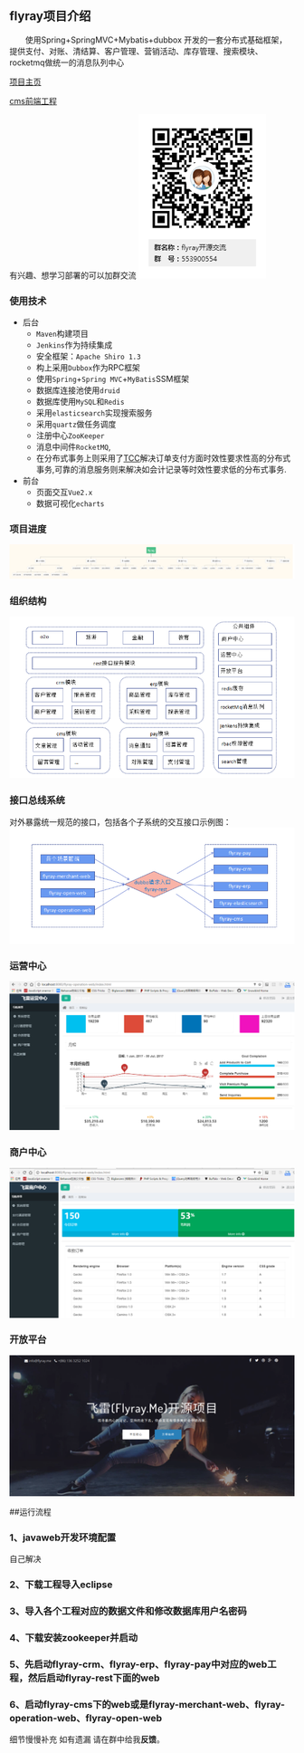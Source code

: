 ## flyray项目介绍

　　使用Spring+SpringMVC+Mybatis+dubbox 开发的一套分布式基础框架，提供支付、对账、清结算、客户管理、营销活动、库存管理、搜索模块、rocketmq做统一的消息队列中心

[项目主页](http://www.flyray.me)

[cms前端工程](https://git.oschina.net/boleixiongdi/flyray-cms-ui)

有兴趣、想学习部署的可以加群交流
![qq群](flyray-doc/qq.png)

### 使用技术

* 后台
	* `Maven`构建项目
	* `Jenkins`作为持续集成
	* 安全框架：`Apache Shiro 1.3`
	* 构上采用`Dubbox`作为RPC框架
	* 使用`Spring`+`Spring MVC`+`MyBatis`SSM框架
	* 数据库连接池使用`druid`
	* 数据库使用`MySQL`和`Redis`
	* 采用`elasticsearch`实现搜索服务
	* 采用`quartz`做任务调度
	* 注册中心`ZooKeeper`
	* 消息中间件`RocketMQ`,
	* 在分布式事务上则采用了[TCC](https://github.com/changmingxie/tcc-transaction)解决订单支付方面时效性要求性高的分布式事务,可靠的消息服务则来解决如会计记录等时效性要求低的分布式事务.
* 前台
	* 页面交互`Vue2.x`
	* 数据可视化`echarts `

### 项目进度

![项目进度](flyray-doc/flyray-schedule.png)

### 组织结构

![组织结构](flyray-doc/projectStructure3.png)

### 接口总线系统
对外暴露统一规范的接口，包括各个子系统的交互接口示例图：
![组织结构](flyray-doc/projectStructures.png)
### 运营中心
![组织结构](flyray-doc/operation.png)
### 商户中心
![组织结构](flyray-doc/merchant.png)
### 开放平台
![组织结构](flyray-doc/open.png)

##运行流程
### 1、javaweb开发环境配置
自己解决

### 2、下载工程导入eclipse

### 3、导入各个工程对应的数据文件和修改数据库用户名密码

### 4、下载安装zookeeper并启动

### 5、先启动flyray-crm、flyray-erp、flyray-pay中对应的web工程，然后启动flyray-rest下面的web

### 6、启动flyray-cms下的web或是flyray-merchant-web、flyray-operation-web、flyray-open-web

细节慢慢补充
如有遗漏 请在群中给我**反馈**。